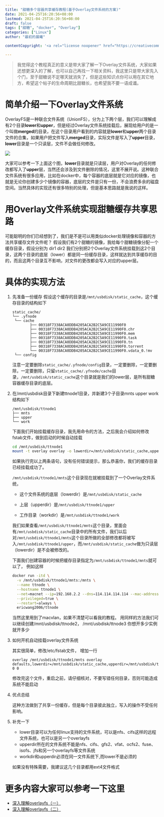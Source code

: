 ```yaml
---
title: "甜糖多个容器共享缓存教程(基于Overlay文件系统的方案)"
date: 2021-04-25T16:20:56+08:00
lastmod: 2021-04-25T16:20:56+08:00
draft: false
tags: ["甜糖", "docker", "Overlay"]
categories: ["Linux"]
author: "最初的晨曦"

contentCopyright: '<a rel="license noopener" href="https://creativecommons.org/licenses/by-nc-sa/4.0/deed.zh" target="_blank">本文章采用 CC BY-NC-SA 4.0 许可协议</a>'

---
```


> 我觉得这个教程真正的意义是带大家了解一下Overlay文件系统，大家如果还想更深入的了解，也可以自己再找一下相关资料，我这里只是带大家先入个门，至于甜糖说不定哪天就消失了，但是这些知识点你可以用在其它地方，希望这个帖子的生命周期比甜糖长，也希望我不要一语成谶。


# 简单介绍一下Overlay文件系统

OverlayFS是一种联合文件系统（UnionFS），分为上下两个层，我们可以理解成有2个目录**lower**和**upper**，但是经过Overlay文件系统挂载后，展现给用户的是一个叫做**merged**的目录，在这个目录用户看到的内容就是**lower**和**upper**两个目录文件的合集，如果用户把文件写入**merged**目录，实际文件是写入了**upper**目录，**lower**目录是一个只读层，文件不会做任何修改。

![](../../images/0001/OverlayFS_Image.png)

大家可以参考一下上面这个图，**lower**目录就是只读层，用户对Overlay的任何修改都写入了**upper**层，当然还会涉及到文件删除的情况，这里不展开说。这种联合文件系统有很多应用，比如在docker中，每个容器的底层就是它对应的镜像，也就是无论你创建多少个镜像的容器，底层的文件是只有一份，不会浪费多余的磁盘空间。当然具体的实现还有很多特别的处理，但是基本思路就是我说的这样。

# 用Overlay文件系统实现甜糖缓存共享思路

可能聪明的你们已经想到了，我们是不是可以用类似docker处理镜像和容器的方法共享缓存文件文件呢？
假设我们有2个甜糖的镜像，我给每个甜糖镜像分配一个缓存目录，假设分别为
dir1
dir2
我们分别把2个Overlay文件系统挂载到这2个目录，这两个目录的底层（lower）都是同一份缓存目录，这样就达到共享缓存的目的，而且这两个目录互不影响，对文件的更改都会写入对应的upper层。

# 具体的实现方法

1. 先准备一份缓存
   假设这个缓存的目录是`/mnt/usbdisk/static_cache`，这个缓存目录的结构如下

   ```
   static_cache/
   └── .yfnode
   	└── cache
   		   ├── 00318F7338ACA0DDB4205ACA2B2C5A9CE11990F0
   		   ├── 00318F7338ACA0DDB4205ACA2B2C5A9CE11990F0.chr
   		   ├── 00318F7338ACA0DDB4205ACA2B2C5A9CE11990F0.mem
   		   ├── 00318F7338ACA0DDB4205ACA2B2C5A9CE11990F0.task
   		   ├── 00318F7338ACA0DDB4205ACA2B2C5A9CE11990F0.tn
   		   ├── 00318F7338ACA0DDB4205ACA2B2C5A9CE11990F0.torrent
   		   └── 00318F7338ACA0DDB4205ACA2B2C5A9CE11990F0.vdata_0.!mv
   	└── config
   ```

   注意一定要删除`static_cache/.yfnode/config`目录，一定要删除，一定要删除，一定要删除，只留`static_cache/.yfnode/cache`目录，`/mnt/usbdisk/static_cache`这个目录就是我们的lower层，是所有甜糖容器缓存目录的底层。

2. 在/mnt/usbdisk目录下新建ttnode1目录，并新建3个子目录mnts upper work
   结构如下

   ```
   /mnt/usbdisk/ttnode1
   ├── mnts
   ├── upper
   └── work
   ```

   下面我们开始挂载缓存目录，我先用命令的方法，之后我会介绍如何修改fstab文件，做到启动的时候自动挂载

   ```bash
   cd /mnt/usbdisk/ttnode1
   mount -t overlay overlay -o lowerdir=/mnt/usbdisk/static_cache,upperdir=./upper,workdir=./work,index=off,nfs_export=off  ./mnts
   ```

   如果执行完以上两条语句，没有任何错误提示，那么恭喜你，我们的缓存目录已经挂载成功了。

   `/mnt/usbdisk/ttnode1/mnts`这个目录现在就被挂载到了一个Overlay文件系统，	

   - 这个文件系统的底层（lowerdir）是`/mnt/usbdisk/static_cache`

   - 上层（upperdir）是`/mnt/usbdisk/ttnode1/upper`

   - 工作目录（workdir）是`/mnt/usbdisk/ttnode1/work`

   我们如果查看`/mnt/usbdisk/ttnode1/mnts`这个目录，里面会有`/mnt/usbdisk/static_cache`目录中的所有文件，我们以后对`/mnt/usbdisk/ttnode1/mnts`这个目录所做的全部修改都将被写入`/mnt/usbdisk/ttnode1/upper`，而`/mnt/usbdisk/static_cache`做为只读层（lowerdir）是不会被修改的。

   下面我们创建容器的时候把缓存目录指定为`/mnt/usbdisk/ttnode1/mnts`就可以了，
   例如这样

   ```bash
   docker run -itd \
     -v /mnt/usbdisk/ttnode1/mnts:/mnts \
     --name ttnode \
     --hostname ttnode1 \
     --net=macnet --ip=192.168.2.2 --dns=114.114.114.114 --mac-address C2:F2:9C:C5:B2:94 \
     --privileged=true \
     --restart=always \
     ericwang2006/ttnode
   ```

   当然这里用到了macvlan，如果不清楚可以看我的教程。
   用同样的方法我们可以继续创建/mnt/usbdisk/ttnode2， /mnt/usbdisk/ttnode3 你想开多少实例就开多少

3. 如何开机自动挂载overlay文件系统

   其实很简单，修改/etc/fstab文件， 增加一行

   ```
   overlay /mnt/usbdisk/ttnode1/mnts overlay defaults,lowerdir=/mnt/usbdisk/static_cache,upperdir=/mnt/usbdisk/ttnode1/upper,workdir=/mnt/usbdisk/ttnode1/work,index=off,nfs_export=off 0 0
   ```

   修改完这个文件，重启之前，请仔细核对，不要写错任何目录，否则可能造成系统不能启动

4. 优点总结

   这种方法做到了共享一份缓存，但是每个目录彼此独立，写入的操作不受任何影响。

5. 补充一下

   - lower目录可以为任何linux支持的文件系统，可以是nfs、cifs这样的远程文件系统，也可以是另一个overlayfs
   - upperdir所在的文件系统不能是nfs、cifs、gfs2、vfat、ocfs2、fuse、isofs、jfs和另一个overlayfs等文件系统
   - workdir和upperdir必须在同一文件系统下,而lower不是必须的

   如果没有特殊需要，我建议这几个目录都用ext4文件格式


# 更多内容大家可以参考一下这里

- [深入理解overlayfs（一）](https://www.cnblogs.com/liujunjun/p/12119513.html)
- [深入理解overlayfs（二）](https://www.cnblogs.com/liujunjun/p/12119673.html)